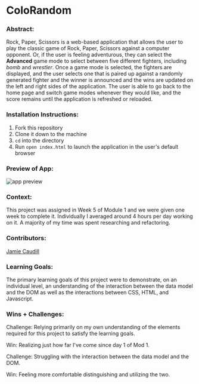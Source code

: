 # ColoRandom

### Abstract:
Rock, Paper, Scissors is a web-based application that allows the user to play the classic game of Rock, Paper, Scissors against a computer opponent. Or, if the user is feeling adventurous, they can select the **Advanced** game mode to select between five different fighters, including *bomb* and *wrestler*. Once a game mode is selected, the fighters are displayed, and the user selects one that is paired up against a randomly generated fighter and the winner is announced and the wins are updated on the left and right sides of the application. The user is able to go back to the home page and switch game modes whenever they would like, and the score remains until the application is refreshed or reloaded. 

### Installation Instructions:
1. Fork this repository
2. Clone it down to the machine
3. `cd` into the directory
4. Run `open index.html` to launch the application in the user's default browser

### Preview of App:
![app preview](https://media.giphy.com/media/v1.Y2lkPTc5MGI3NjExZjE4Mzc4NTUzNzk4NzBiNTFkYmZjMDVmMWUxN2ZiMzZkNTQxZmEwZSZlcD12MV9pbnRlcm5hbF9naWZzX2dpZklkJmN0PWc/aJdTdi4A6r8DMgMxDa/giphy.gif)

### Context:
This project was assigned in Week 5 of Module 1 and we were given one week to complete it. Individually I averaged around 4 hours per day working on it. A majority of my time was spent researching and refactoring.

### Contributors:
[Jamie Caudill](https://github.com/JamieCaudill)

### Learning Goals:

The primary learning goals of this project were to demonstrate, on an individual level, an understanding of the interaction between the data model and the DOM as well as the interactions between CSS, HTML, and Javascript. 

### Wins + Challenges:

Challenge: Relying primarily on my own understanding of the elements required for this project to satisfy the learning goals. 

Win: Realizing just how far I've come since day 1 of Mod 1. 

Challenge: Struggling with the interaction between the data model and the DOM.

Win: Feeling more comfortable distinguishing and utilizing the two.

